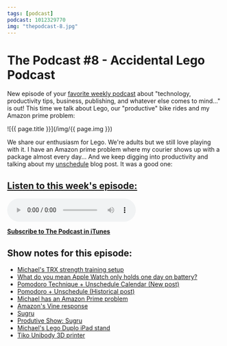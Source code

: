 ```yaml
---
tags: [podcast]
podcast: 1012329770
img: "thepodcast-8.jpg"
---
```


# The Podcast #8 - Accidental Lego Podcast

New episode of your [favorite weekly podcast][p] about "technology, productivity tips, business, publishing, and whatever else comes to mind..." is out! This time we talk about Lego, our "productive" bike rides and my Amazon prime problem:

<!--More-->

![{{ page.title }}](/img/{{ page.img }})

We share our enthusiasm for Lego. We're adults but we still love playing with it. I have an Amazon prime problem where my courier shows up with a package almost every day... And we keep digging into productivity and talking about my [unschedule](https://sliwinski.com/unschedule) blog post. It was a good one:

## [Listen to this week's episode:][e]

<audio controls>
<source src="https://files.nozbe.com/podcast/008.mp3" type="audio/mpeg">
</audio>

**[Subscribe to The Podcast in iTunes][i]**

## Show notes for this episode:

  * [Michael's TRX strength training setup](https://sliwinski.com/fitness-for-busy-professionals-productive-show-36/)
  * [What do you mean Apple Watch only holds one day on battery?](https://twitter.com/radexp/status/619058119646257152)
  * [Pomodoro Technique + Unschedule Calendar (New post)](https://nozbe.com/blog/unschedule/)
  * [Pomodoro + Unschedule (Historical post)](https://sliwinski.com/power-of-unschedule-and-pomodoro-technique/)
  * [Michael has an Amazon Prime problem](https://twitter.com/msliwinski/status/624238109941739520)
  * [Amazon's Vine response](https://vine.co/v/egz5PT15dzO)
  * [Sugru](https://sugru.com/)
  * [Produtive Show: Sugru](https://youtu.be/YOvU6QKha-0)
  * [Michael's Lego Duplo iPad stand](https://twitter.com/msliwinski/status/583954368615096320)
  * [Tiko Unibody 3D printer](https://www.kickstarter.com/projects/tiko3d/tiko-the-unibody-3d-printer)

[e]: http://thepodcast.fm/episodes/8
[p]: https://michael.gratis/thepodcastfm
[n]: https://nozbe.com/?a=mike
[r]: https://michael.gratis/radex
[i]: https://michael.gratis/thepodcast